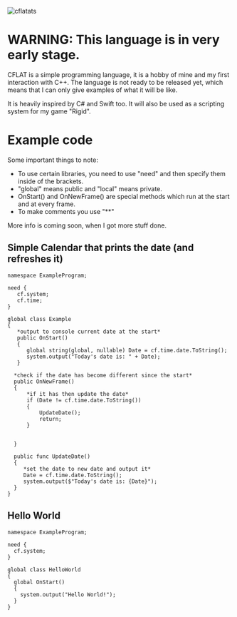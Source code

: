 
![cflatats](https://user-images.githubusercontent.com/72033313/169621673-f19a3a71-08bc-43fc-9737-8b22a4ad2651.png)

# WARNING: This language is in very early stage.

CFLAT is a simple programming language, it is a hobby of mine and my first interaction with C++.
The language is not ready to be released yet, which means that I can only give examples of what it will be like.

It is heavily inspired by C# and Swift too. It will also be used as a scripting system for my game "Rigid".

# Example code
Some important things to note:
- To use certain libraries, you need to use "need" and then specify them inside of the brackets.
- "global" means public and "local" means private.
- OnStart() and OnNewFrame() are special methods which run at the start and at every frame.
- To make comments you use "**"

More info is coming soon, when I got more stuff done.

## Simple Calendar that prints the date (and refreshes it)

```
namespace ExampleProgram;

need {
   cf.system;
   cf.time;
}

global class Example
{
   *output to console current date at the start*
   public OnStart()
   {
      global string(global, nullable) Date = cf.time.date.ToString();
      system.output("Today's date is: " + Date);
   }
  
  *check if the date has become different since the start*
  public OnNewFrame()
  {
      *if it has then update the date*
      if (Date != cf.time.date.ToString())
      {
          UpdateDate();
          return;
      }

      
  }
  
  public func UpdateDate()
  {
     *set the date to new date and output it*
     Date = cf.time.date.ToString();
     system.output($"Today's date is: {Date}");
  }
}
```

## Hello World

```
namespace ExampleProgram;

need {
  cf.system;
}

global class HelloWorld
{
  global OnStart()
  {
    system.output("Hello World!");
  }
}
```
